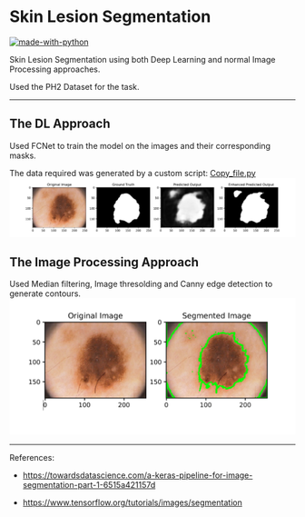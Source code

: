 # Skin Lesion Segmentation

[![made-with-python](https://img.shields.io/badge/Made%20with-Python-1f425f.svg)](https://www.python.org/)

Skin Lesion Segmentation using both Deep Learning and normal Image Processing approaches.

Used the PH2 Dataset for the task.
___

## The DL Approach
Used FCNet to train the model on the images and their corresponding masks.

The data required was generated by a custom script: [Copy_file.py](https://github.com/AshuMaths1729/Image_Segmenter/blob/master/Copy_file.py)
![alt_text](https://github.com/AshuMaths1729/Image_Segmenter/blob/master/DL_result.png "DL Approach Results")


## The Image Processing Approach
Used Median filtering, Image thresolding and Canny edge detection to generate contours.
![alt_text](https://github.com/AshuMaths1729/Image_Segmenter/blob/master/ML_result.png "IP Approach Results")


___

References:
* https://towardsdatascience.com/a-keras-pipeline-for-image-segmentation-part-1-6515a421157d

* https://www.tensorflow.org/tutorials/images/segmentation
